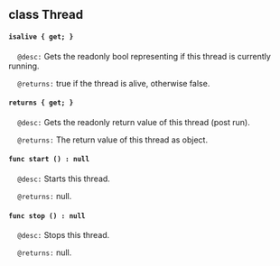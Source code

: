 ## class Thread

#### ```isalive { get; }```

&nbsp;&nbsp;&nbsp;&nbsp;```@desc:``` Gets the readonly bool representing if this thread is currently running.

&nbsp;&nbsp;&nbsp;&nbsp;```@returns:``` true if the thread is alive, otherwise false.

#### ```returns { get; }```

&nbsp;&nbsp;&nbsp;&nbsp;```@desc:``` Gets the readonly return value of this thread (post run).

&nbsp;&nbsp;&nbsp;&nbsp;```@returns:``` The return value of this thread as object.

#### ```func start () : null```

&nbsp;&nbsp;&nbsp;&nbsp;```@desc:``` Starts this thread.

&nbsp;&nbsp;&nbsp;&nbsp;```@returns:``` null.

#### ```func stop () : null```

&nbsp;&nbsp;&nbsp;&nbsp;```@desc:``` Stops this thread.

&nbsp;&nbsp;&nbsp;&nbsp;```@returns:``` null.

